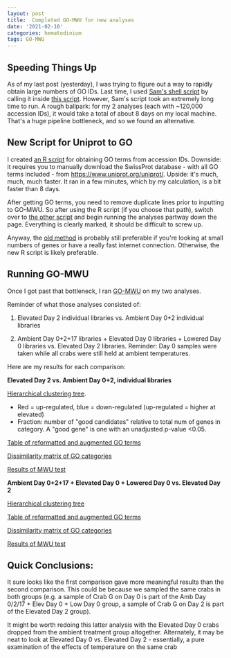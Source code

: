 ```yaml
---
layout: post
title:  Completed GO-MWU for new analyses
date: '2021-02-10'
categories: hematodinium
tags: GO-MWU
---
```


## Speeding Things Up

As of my last post (yesterday), I was trying to figure out a way to rapidly obtain large numbers of GO IDs. Last time, I used [Sam's shell script](https://github.com/afcoyle/hemat_bairdii_transcriptome/blob/main/scripts/04_uniprot2go.sh) by calling it inside [this script](https://github.com/afcoyle/hemat_bairdii_transcriptome/blob/main/scripts/03_uniprot_to_GO_altmethod.ipynb). However, Sam's script took an extremely long time to run. A rough ballpark: for my 2 analyses (each with ~120,000 accession IDs), it would take a total of about 8 days on my local machine. That's a huge pipeline bottleneck, and so we found an alternative.

## New Script for Uniprot to GO

I created [an R script](https://github.com/afcoyle/hemat_bairdii_transcriptome/blob/main/scripts/03_uniprot_to_GO_method1.R) for obtaining GO terms from accession IDs. Downside: it requires you to manually download the SwissProt database - with all GO terms included - from https://www.uniprot.org/uniprot/. Upside: it's much, much, much faster. It ran in a few minutes, which by my calculation, is a bit faster than 8 days.

After getting GO terms, you need to remove duplicate lines prior to inputting to GO-MWU. So after using the R script (if you choose that path), switch over to [the other script](https://github.com/afcoyle/hemat_bairdii_transcriptome/blob/main/scripts/03_uniprot_to_GO_altmethod.ipynb) and begin running the analyses partway down the page. Everything is clearly marked, it should be difficult to screw up. 

Anyway, the [old method](https://github.com/afcoyle/hemat_bairdii_transcriptome/blob/main/scripts/03_uniprot_to_GO_altmethod.ipynb) is probably still preferable if you're looking at small numbers of genes or have a really fast internet connection. Otherwise, the new R script is likely preferable.

## Running GO-MWU

Once I got past that bottleneck, I ran [GO-MWU](https://github.com/z0on/GO_MWU) on my two analyses. 

Reminder of what those analyses consisted of:

1. Elevated Day 2 individual libraries vs. Ambient Day 0+2 individual libraries

2. Ambient Day 0+2+17 libraries + Elevated Day 0 libraries + Lowered Day 0 libraries vs. Elevated Day 2 libraries. Reminder: Day 0 samples were taken while all crabs were still held at ambient temperatures.

Here are my results for each comparison:

**Elevated Day 2 vs. Ambient Day 0+2, individual libraries**

[Hierarchical clustering tree](https://github.com/afcoyle/hemat_bairdii_transcriptome/blob/main/graphs/GOMWU_output/elev2_vs_amb02_indiv_only.png).
- Red = up-regulated, blue = down-regulated (up-regulated = higher at elevated)
- Fraction: number of "good candidates" relative to total num of genes in category. A "good gene" is one with an unadjusted p-value <0.05.

[Table of reformatted and augmented GO terms](https://github.com/afcoyle/hemat_bairdii_transcriptome/blob/main/output/GO-MWU_output/elev2_vs_amb02_indiv_only/BP_elev2_vs_amb02_indiv_only_pvals.csv)

[Dissimilarity matrix of GO categories](https://github.com/afcoyle/hemat_bairdii_transcriptome/blob/main/output/GO-MWU_output/elev2_vs_amb02_indiv_only/dissim_BP_elev2_vs_amb02_indiv_only_pvals.csv_elev2_vs_amb02_indiv_only_GOIDs_norepeats.txt)

[Results of MWU test](https://github.com/afcoyle/hemat_bairdii_transcriptome/blob/main/output/GO-MWU_output/elev2_vs_amb02_indiv_only/MWU_BP_elev2_vs_amb02_indiv_only_pvals.csv)

**Ambient Day 0+2+17 + Elevated Day 0 + Lowered Day 0 vs. Elevated Day 2**

[Hierarchical clustering tree](https://github.com/afcoyle/hemat_bairdii_transcriptome/blob/main/graphs/GOMWU_output/amb0217_elev0_low0_vs_elev2.png)

[Table of reformatted and augmented GO terms](https://github.com/afcoyle/hemat_bairdii_transcriptome/blob/main/output/GO-MWU_output/amb0217_elev0_low0_vs_elev2/BP_amb0217_elev0_low0_vs_elev2_pvals.csv)

[Dissimilarity matrix of GO categories](https://github.com/afcoyle/hemat_bairdii_transcriptome/blob/main/output/GO-MWU_output/amb0217_elev0_low0_vs_elev2/dissim_BP_amb0217_elev0_low0_vs_elev2_pvals.csv_amb0217_elev0_low0_vs_elev2_GOIDs_norepeats.txt)

[Results of MWU test](https://github.com/afcoyle/hemat_bairdii_transcriptome/blob/main/output/GO-MWU_output/amb0217_elev0_low0_vs_elev2/MWU_BP_amb0217_elev0_low0_vs_elev2_pvals.csv)

## Quick Conclusions:

It sure looks like the first comparison gave more meaningful results than the second comparison. This could be because we sampled the same crabs in both groups (e.g. a sample of Crab G on Day 0 is part of the Amb Day 0/2/17 + Elev Day 0 + Low Day 0 group, a sample of Crab G on Day 2 is part of the Elevated Day 2 group).

It might be worth redoing this latter analysis with the Elevated Day 0 crabs dropped from the ambient treatment group altogether. Alternately, it may be neat to look at Elevated Day 0 vs. Elevated Day 2 - essentially, a pure examination of the effects of temperature on the same crab
